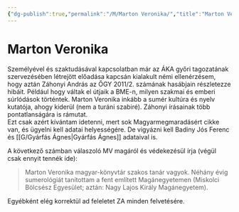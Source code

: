 ```yaml
---
{"dg-publish":true,"permalink":"/M/Marton Veronika/","title":"Marton Veronika","tags":["dg_uploaded"],"created":"2023-10-25T02:20","updated":"2023-11-08T04:06"}
---
```



# Marton Veronika

Személyével és szaktudásával kapcsolatban már az ÁKA győri tagozatának szervezésében létrejött előadása kapcsán kialakult némi ellenérzésem, hogy aztán Záhonyi András az ŐGY 2011/2. számának hasábjain részletezze hibáit. Például hogy váltak el útjaik a BME-n, milyen szakmai és emberi súrlódások történtek. Marton Veronika inkább a sumér kultúra és nyelv kutatója, ahogy kiderül (nem a turáni szabiré). Záhonyi írásainak több pontatlanságára is rámutat.  
Ezt csak azért kívántam idetenni, mert sok Magyarmegmaradásért cikke van, és ügyelni kell adatai helyességére. De vigyázni kell Badiny Jós Ferenc és [[G/Gyárfás Ágnes\|Gyárfás Ágnes]] adataival is.  

A következő számban válaszoló MV magáról és védekezésül írja (végül csak ennyit tennék ide):  
> Marton Veronika magyar-könyvtár szakos tanár vagyok. Néhány évig sumerológiát tanítottam a fent említett Magánegyetemen (Miskolci Bölcsész Egyesület; aztán: Nagy Lajos Király Magánegyetem).  

Egyébként elég korrektül ad feleletet ZA minden felvetésére.  
